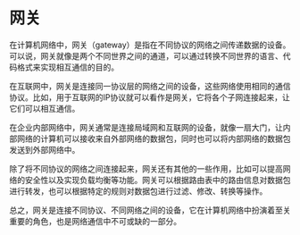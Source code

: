 # 网关

在计算机网络中，网关（gateway）是指在不同协议的网络之间传递数据的设备。可以说，网关就像是两个不同世界之间的通道，可以通过转换不同世界的语言、代码格式来实现相互通信的目的。

在互联网中，网关是连接同一协议层的网络之间的设备，这些网络使用相同的通信协议。比如，用于互联网的IP协议就可以看作是网关，它将各个子网连接起来，让它们可以相互通信。

在企业内部网络中，网关通常是连接局域网和互联网的设备，就像一扇大门，让内部网络的计算机可以接收来自外部网络的数据包，同时也可以将内部网络的数据包发送到外部网络中。

除了将不同协议的网络之间连接起来，网关还有其他的一些作用，比如可以提高网络的安全性以及实现负载均衡等功能。网关可以根据路由表中的路由信息对数据包进行转发，也可以根据特定的规则对数据包进行过滤、修改、转换等操作。

总之，网关是连接不同协议、不同网络之间的设备，它在计算机网络中扮演着至关重要的角色，也是网络通信中不可或缺的一部分。
